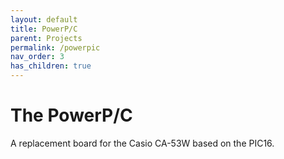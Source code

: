 ```yaml
---
layout: default
title: PowerP/C
parent: Projects
permalink: /powerpic
nav_order: 3
has_children: true
---
```


# The PowerP/C

A replacement board for the Casio CA-53W based on the PIC16.
